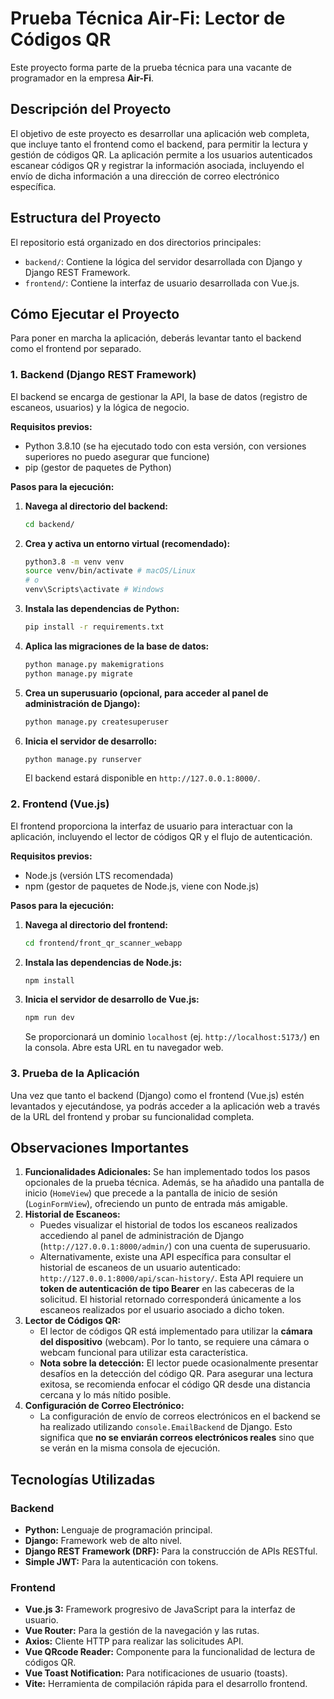 # Prueba Técnica Air-Fi: Lector de Códigos QR

Este proyecto forma parte de la prueba técnica para una vacante de programador en la empresa **Air-Fi**.

## Descripción del Proyecto

El objetivo de este proyecto es desarrollar una aplicación web completa, que incluye tanto el frontend como el backend, para permitir la lectura y gestión de códigos QR. La aplicación permite a los usuarios autenticados escanear códigos QR y registrar la información asociada, incluyendo el envío de dicha información a una dirección de correo electrónico específica.

## Estructura del Proyecto

El repositorio está organizado en dos directorios principales:

* `backend/`: Contiene la lógica del servidor desarrollada con Django y Django REST Framework.
* `frontend/`: Contiene la interfaz de usuario desarrollada con Vue.js.

## Cómo Ejecutar el Proyecto

Para poner en marcha la aplicación, deberás levantar tanto el backend como el frontend por separado.

### **1. Backend (Django REST Framework)**

El backend se encarga de gestionar la API, la base de datos (registro de escaneos, usuarios) y la lógica de negocio.

**Requisitos previos:**
* Python 3.8.10 (se ha ejecutado todo con esta versión, con versiones superiores no puedo asegurar que funcione)
* pip (gestor de paquetes de Python)

**Pasos para la ejecución:**

1.  **Navega al directorio del backend:**
    ```bash
    cd backend/
    ```
2.  **Crea y activa un entorno virtual (recomendado):**
    ```bash
    python3.8 -m venv venv
    source venv/bin/activate # macOS/Linux
    # o
    venv\Scripts\activate # Windows
    ```
3.  **Instala las dependencias de Python:**
    ```bash
    pip install -r requirements.txt
    ```
4.  **Aplica las migraciones de la base de datos:**
    ```bash
    python manage.py makemigrations
    python manage.py migrate
    ```
5.  **Crea un superusuario (opcional, para acceder al panel de administración de Django):**
    ```bash
    python manage.py createsuperuser
    ```
6.  **Inicia el servidor de desarrollo:**
    ```bash
    python manage.py runserver
    ```
    El backend estará disponible en `http://127.0.0.1:8000/`.

### **2. Frontend (Vue.js)**

El frontend proporciona la interfaz de usuario para interactuar con la aplicación, incluyendo el lector de códigos QR y el flujo de autenticación.

**Requisitos previos:**
* Node.js (versión LTS recomendada)
* npm (gestor de paquetes de Node.js, viene con Node.js)

**Pasos para la ejecución:**

1.  **Navega al directorio del frontend:**
    ```bash
    cd frontend/front_qr_scanner_webapp
    ```
2.  **Instala las dependencias de Node.js:**
    ```bash
    npm install
    ```
3.  **Inicia el servidor de desarrollo de Vue.js:**
    ```bash
    npm run dev
    ```
    Se proporcionará un dominio `localhost` (ej. `http://localhost:5173/`) en la consola. Abre esta URL en tu navegador web.

### **3. Prueba de la Aplicación**

Una vez que tanto el backend (Django) como el frontend (Vue.js) estén levantados y ejecutándose, ya podrás acceder a la aplicación web a través de la URL del frontend y probar su funcionalidad completa.

## Observaciones Importantes

1.  **Funcionalidades Adicionales:** Se han implementado todos los pasos opcionales de la prueba técnica. Además, se ha añadido una pantalla de inicio (`HomeView`) que precede a la pantalla de inicio de sesión (`LoginFormView`), ofreciendo un punto de entrada más amigable.
2.  **Historial de Escaneos:**
    * Puedes visualizar el historial de todos los escaneos realizados accediendo al panel de administración de Django (`http://127.0.0.1:8000/admin/`) con una cuenta de superusuario.
    * Alternativamente, existe una API específica para consultar el historial de escaneos de un usuario autenticado: `http://127.0.0.1:8000/api/scan-history/`. Esta API requiere un **token de autenticación de tipo Bearer** en las cabeceras de la solicitud. El historial retornado corresponderá únicamente a los escaneos realizados por el usuario asociado a dicho token.
3.  **Lector de Códigos QR:**
    * El lector de códigos QR está implementado para utilizar la **cámara del dispositivo** (webcam). Por lo tanto, se requiere una cámara o webcam funcional para utilizar esta característica.
    * **Nota sobre la detección:** El lector puede ocasionalmente presentar desafíos en la detección del código QR. Para asegurar una lectura exitosa, se recomienda enfocar el código QR desde una distancia cercana y lo más nítido posible.
4.  **Configuración de Correo Electrónico:**
    * La configuración de envío de correos electrónicos en el backend se ha realizado utilizando `console.EmailBackend` de Django. Esto significa que **no se enviarán correos electrónicos reales** sino que se verán en la misma consola de ejecución.

## Tecnologías Utilizadas

### Backend
* **Python:** Lenguaje de programación principal.
* **Django:** Framework web de alto nivel.
* **Django REST Framework (DRF):** Para la construcción de APIs RESTful.
* **Simple JWT:** Para la autenticación con tokens.


### Frontend
* **Vue.js 3:** Framework progresivo de JavaScript para la interfaz de usuario.
* **Vue Router:** Para la gestión de la navegación y las rutas.
* **Axios:** Cliente HTTP para realizar las solicitudes API.
* **Vue QRcode Reader:** Componente para la funcionalidad de lectura de códigos QR.
* **Vue Toast Notification:** Para notificaciones de usuario (toasts).
* **Vite:** Herramienta de compilación rápida para el desarrollo frontend.
